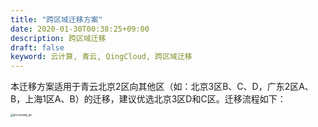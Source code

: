```yaml
---
title: "跨区域迁移方案"
date: 2020-01-30T00:38:25+09:00
description: 跨区域迁移
draft: false
keyword: 云计算, 青云, QingCloud, 跨区域迁移
---
```


本迁移方案适用于青云北京2区向其他区（如：北京3区B、C、D，广东2区A、B，上海1区A、B）的迁移，建议优选北京3区D和C区。迁移流程如下：

<img src="../../_images/processing_pic.png" alt="processing_pic" style="zoom:30%;" />
